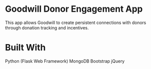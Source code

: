 # Goodwill Donor Engagement App
This app allows Goodwill to create persistent connections with donors through donation tracking and incentives.

# Built With
Python (Flask Web Framework)
MongoDB
Bootstrap
jQuery

